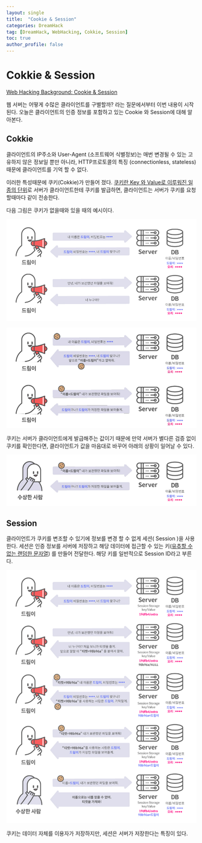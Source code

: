 ```yaml
---
layout: single
title:  "Cookie & Session"
categories: DreamHack
tag: [DreamHack, WebHacking, Cokkie, Session]
toc: true
author_profile: false
---
```


# Cokkie & Session

[Web Hacking Background: Cookie & Session](https://dreamhack.io/lecture/courses/166)

웹 서버는 어떻게 수많은 클라이언트를 구별할까? 라는 질문에서부터 이번 내용이 시작된다. 오늘은 클라이언트의 인증 정보를 포함하고 있는 Cookie 와 Session에 대해 알아본다. 


## Cokkie

클라이언트의 IP주소와 User-Agent (소프트웨어 식별정보)는 매번 변경될 수 있는 고유하지 않은 정보일 뿐만 아니라, HTTP프로토콜의 특징 (connectionless, stateless)때문에 클라이언트를 기억 할 수 없다. 

이러한 특성때문에 쿠키(Cokkie)가 만들어 졌다. <u>쿠키란 Key 와 Value로 이루워진 일종의 단위</U>로 서버가 클라이언트한테 쿠키를 발급하면, 클라이언트는 서버가 쿠키를 요청할때마다 같이 전송한다.

다음 그림은 쿠키가 없을때와 있을 때의 예시이다.


![no_cookie](/images/nocookie.png)

![yes_cookie](/images/yescookie.png)

쿠키는 서버가 클라이언트에게 발급해주는 값이기 때문에 만약 서버가 별다른 검증 없이 쿠키를 확인한다면, 클라이언트가 값을 마음대로 바꾸어 아래의 상황이 일어날 수 있다.

![faker](/images/fakecookie.png)

## Session

클라이언트가 쿠키를 변조할 수 있기에 정보를 변경 할 수 없게 세션( Session )을 사용한다. 세션은 인증 정보를 서버에 저장하고 해당 데이터에 접근할 수 있는 키(<U>유추할 수 없는 랜덤한 문자열</u>) 를 만들어 전달한다. 해당 키를 일반적으로 Session ID라고 부른다.

![Session](/images/session.png)

쿠키는 데이터 자체를 이용자가 저장하지만, 세션은 서버가 저장한다는 특징이 있다.


